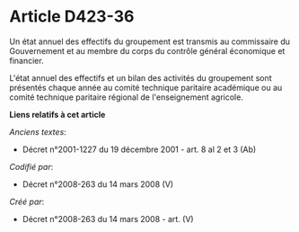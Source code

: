# Article D423-36

Un état annuel des effectifs du groupement est transmis au commissaire du Gouvernement et au membre du corps du contrôle
général économique et financier.

L'état annuel des effectifs et un bilan des activités du groupement sont présentés chaque année au comité technique paritaire
académique ou au comité technique paritaire régional de l'enseignement agricole.

**Liens relatifs à cet article**

_Anciens textes_:

  - Décret n°2001-1227 du 19 décembre 2001 - art. 8 al 2 et 3 (Ab)

_Codifié par_:

  - Décret n°2008-263 du 14 mars 2008 (V)

_Créé par_:

  - Décret n°2008-263 du 14 mars 2008 - art. (V)
